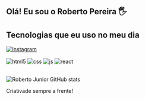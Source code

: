## Olá! Eu sou o Roberto Pereira 🖐️

## Tecnologias que eu uso no meu dia
[![Instagram](https://img.shields.io/badge/Instagram-E4405F?style=for-the-badge&logo=instagram&logoColor=white)](https://www.instagram.com/roberto_jrz_)

<div style="display: inline_block">
  <img align="center" alt="html5" src="https://img.shields.io/badge/HTML5-E34F26?style=for-the-badge&logo=html5&logoColor=white" />
  <img align="center" alt="css" src="https://img.shields.io/badge/CSS3-1572B6?style=for-the-badge&logo=css3&logoColor=white" />
  <img align="center" alt="js" src="https://img.shields.io/badge/JavaScript-F7DF1E?style=for-the-badge&logo=javascript&logoColor=black" />
  <img align="center" alt="react" src="https://img.shields.io/badge/React-20232A?style=for-the-badge&logo=react&logoColor=61DAFB" />
</div><br/>

![Roberto Junior GitHub stats](https://github-readme-stats.vercel.app/api?username=RobertoJrZzz&show_icons=true&theme=radical)

Criativade sempre a frente!
